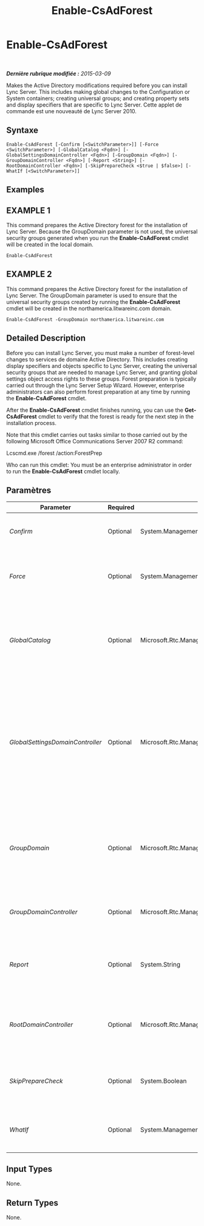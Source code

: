 ﻿---
title: Enable-CsAdForest
TOCTitle: Enable-CsAdForest
ms:assetid: 2381fca7-294b-486d-919d-e8626cef6fea
ms:mtpsurl: https://technet.microsoft.com/fr-fr/library/Gg425713(v=OCS.15)
ms:contentKeyID: 49296535
ms.date: 05/20/2016
mtps_version: v=OCS.15
ms.translationtype: HT
---

# Enable-CsAdForest

 

_**Dernière rubrique modifiée :** 2015-03-09_

Makes the Active Directory modifications required before you can install Lync Server. This includes making global changes to the Configuration or System containers; creating universal groups; and creating property sets and display specifiers that are specific to Lync Server. Cette applet de commande est une nouveauté de Lync Server 2010.

## Syntaxe

    Enable-CsAdForest [-Confirm [<SwitchParameter>]] [-Force <SwitchParameter>] [-GlobalCatalog <Fqdn>] [-GlobalSettingsDomainController <Fqdn>] [-GroupDomain <Fqdn>] [-GroupDomainController <Fqdn>] [-Report <String>] [-RootDomainController <Fqdn>] [-SkipPrepareCheck <$true | $false>] [-WhatIf [<SwitchParameter>]]

## Examples

## EXAMPLE 1

This command prepares the Active Directory forest for the installation of Lync Server. Because the GroupDomain parameter is not used, the universal security groups generated when you run the **Enable-CsAdForest** cmdlet will be created in the local domain.

    Enable-CsAdForest

## EXAMPLE 2

This command prepares the Active Directory forest for the installation of Lync Server. The GroupDomain parameter is used to ensure that the universal security groups created by running the **Enable-CsAdForest** cmdlet will be created in the northamerica.litwareinc.com domain.

    Enable-CsAdForest -GroupDomain northamerica.litwareinc.com

## Detailed Description

Before you can install Lync Server, you must make a number of forest-level changes to services de domaine Active Directory. This includes creating display specifiers and objects specific to Lync Server, creating the universal security groups that are needed to manage Lync Server, and granting global settings object access rights to these groups. Forest preparation is typically carried out through the Lync Server Setup Wizard. However, enterprise administrators can also perform forest preparation at any time by running the **Enable-CsAdForest** cmdlet.

After the **Enable-CsAdForest** cmdlet finishes running, you can use the **Get-CsAdForest** cmdlet to verify that the forest is ready for the next step in the installation process.

Note that this cmdlet carries out tasks similar to those carried out by the following Microsoft Office Communications Server 2007 R2 command:

Lcscmd.exe /forest /action:ForestPrep

Who can run this cmdlet: You must be an enterprise administrator in order to run the **Enable-CsAdForest** cmdlet locally.

## Paramètres


<table>
<colgroup>
<col style="width: 25%" />
<col style="width: 25%" />
<col style="width: 25%" />
<col style="width: 25%" />
</colgroup>
<thead>
<tr class="header">
<th>Parameter</th>
<th>Required</th>
<th>Type</th>
<th>Description</th>
</tr>
</thead>
<tbody>
<tr class="odd">
<td><p><em>Confirm</em></p></td>
<td><p>Optional</p></td>
<td><p>System.Management.Automation.SwitchParameter</p></td>
<td><p>Vous demande confirmation avant d’exécuter la commande.</p></td>
</tr>
<tr class="even">
<td><p><em>Force</em></p></td>
<td><p>Optional</p></td>
<td><p>System.Management.Automation.SwitchParameter</p></td>
<td><p>Suppresses the display of any non-fatal error message that might occur when running the command.</p></td>
</tr>
<tr class="odd">
<td><p><em>GlobalCatalog</em></p></td>
<td><p>Optional</p></td>
<td><p>Microsoft.Rtc.Management.Deploy.Fqdn</p></td>
<td><p>FQDN of a global catalog server in your domain. This parameter is not required if you are running the <strong>Enable-CsAdForest</strong> cmdlet on a computer with an account in your domain.</p></td>
</tr>
<tr class="even">
<td><p><em>GlobalSettingsDomainController</em></p></td>
<td><p>Optional</p></td>
<td><p>Microsoft.Rtc.Management.Deploy.Fqdn</p></td>
<td><p>FQDN of a domain controller where global settings are stored. If global settings are stored in the System container in Active Directory, then this parameter must point to the root domain controller. If global settings are stored in the Configuration container, then any domain controller can be used and this parameter can be omitted.</p></td>
</tr>
<tr class="odd">
<td><p><em>GroupDomain</em></p></td>
<td><p>Optional</p></td>
<td><p>Microsoft.Rtc.Management.Deploy.Fqdn</p></td>
<td><p>Fully qualified domain name (FQDN) of the domain where the new universal security groups should be created. If this parameter is not included, then the groups will be created in the local domain.</p></td>
</tr>
<tr class="even">
<td><p><em>GroupDomainController</em></p></td>
<td><p>Optional</p></td>
<td><p>Microsoft.Rtc.Management.Deploy.Fqdn</p></td>
<td><p>FQDN of a domain controller where universal group information is stored.</p></td>
</tr>
<tr class="odd">
<td><p><em>Report</em></p></td>
<td><p>Optional</p></td>
<td><p>System.String</p></td>
<td><p>Enables you to specify a file path for the log file created when the cmdlet runs. For example: -Report &quot;C:\Logs\ForestPrep.html&quot;</p></td>
</tr>
<tr class="even">
<td><p><em>RootDomainController</em></p></td>
<td><p>Optional</p></td>
<td><p>Microsoft.Rtc.Management.Deploy.Fqdn</p></td>
<td><p>FQDN of the root domain controller, used to create trust paths for clients that need to access resources in domains other than their own.</p></td>
</tr>
<tr class="odd">
<td><p><em>SkipPrepareCheck</em></p></td>
<td><p>Optional</p></td>
<td><p>System.Boolean</p></td>
<td><p>When set to True ($True), causes Enable-CsAdForest to run without first doing its initial preparation checks.</p></td>
</tr>
<tr class="even">
<td><p><em>WhatIf</em></p></td>
<td><p>Optional</p></td>
<td><p>System.Management.Automation.SwitchParameter</p></td>
<td><p>Décrit ce qui se passe si vous exécutez la commande sans l’exécuter réellement.</p></td>
</tr>
</tbody>
</table>


## Input Types

None.

## Return Types

None.

